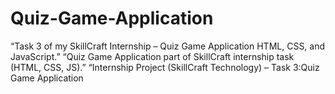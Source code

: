 # Quiz-Game-Application
“Task 3 of my SkillCraft Internship – Quiz Game Application HTML, CSS, and JavaScript.”  “Quiz Game Application part of SkillCraft internship task (HTML, CSS, JS).”  “Internship Project (SkillCraft Technology) – Task 3:Quiz Game Application
